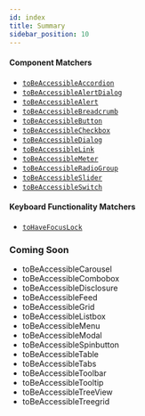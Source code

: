 ```yaml
---
id: index
title: Summary
sidebar_position: 10
---
```


#### Component Matchers

- [`toBeAccessibleAccordion`](/matchers/accordion)
- [`toBeAccessibleAlertDialog`](/matchers/alertdialog)
- [`toBeAccessibleAlert`](/matchers/alert)
- [`toBeAccessibleBreadcrumb`](/matchers/breadcrumb)
- [`toBeAccessibleButton`](/matchers/button)
- [`toBeAccessibleCheckbox`](/matchers/checkbox)
- [`toBeAccessibleDialog`](/matchers/dialog)
- [`toBeAccessibleLink`](/matchers/link)
- [`toBeAccessibleMeter`](/matchers/meter)
- [`toBeAccessibleRadioGroup`](/matchers/radiogroup)
- [`toBeAccessibleSlider`](/matchers/slider)
- [`toBeAccessibleSwitch`](/matchers/switch)

#### Keyboard Functionality Matchers

- [`toHaveFocusLock`](/matchers/focuslock)

### Coming Soon

- toBeAccessibleCarousel
- toBeAccessibleCombobox
- toBeAccessibleDisclosure
- toBeAccessibleFeed
- toBeAccessibleGrid
- toBeAccessibleListbox
- toBeAccessibleMenu
- toBeAccessibleModal
- toBeAccessibleSpinbutton
- toBeAccessibleTable
- toBeAccessibleTabs
- toBeAccessibleToolbar
- toBeAccessibleTooltip
- toBeAccessibleTreeView
- toBeAccessibleTreegrid
